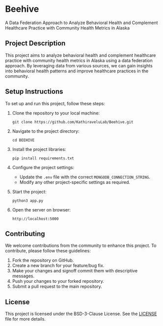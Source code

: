 # Beehive
A Data Federation Approach to Analyze Behavioral Health and Complement Healthcare Practice with Community Health Metrics in Alaska

## Project Description

This project aims to analyze behavioral health and complement healthcare practice with community health metrics in Alaska using a data federation approach. By leveraging data from various sources, we can gain insights into behavioral health patterns and improve healthcare practices in the community.

## Setup Instructions

To set up and run this project, follow these steps:

1. Clone the repository to your local machine:
    ```
    git clone https://github.com/KathiraveluLab/Beehive.git
    ```

2. Navigate to the project directory:
    ```
    cd BEEHIVE
    ```

3. Install the project libraries:
    ```
    pip install requirements.txt
    ```

4. Configure the project settings:
    - Update the `.env` file with the correct `MONGODB_CONNECTION_STRING`.
    - Modify any other project-specific settings as required.

5. Start the project:
    ```
    python3 app.py
    ```
6. Open the server on browser:
    ```
    http://localhost:5000
    ```

## Contributing

We welcome contributions from the community to enhance this project. To contribute, please follow these guidelines:

1. Fork the repository on GitHub.
2. Create a new branch for your feature/bug fix.
3. Make your changes and signoff commit them with descriptive messages.
4. Push your changes to your forked repository.
5. Submit a pull request to the main repository.



## License

This project is licensed under the BSD-3-Clause License. See the [LICENSE](LICENSE) file for more details.
